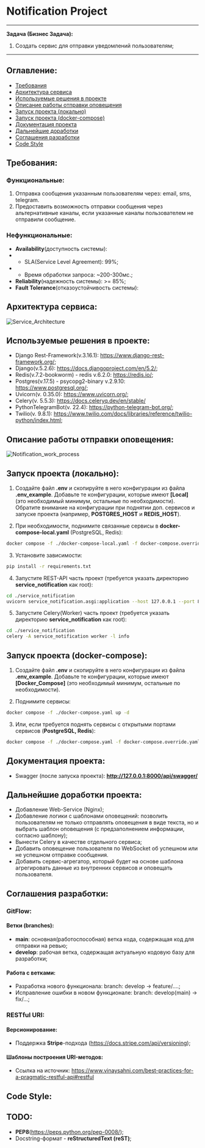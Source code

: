 # Notification Project

* * *

**Задача (Бизнес Задача):**
1. Создать сервис для отправки уведомлений пользователям;

* * *


## Оглавление:
- [Требования](#требования)
- [Архитектура сервиса](#архитектура-сервиса)
- [Используемые решения в проекте](#используемые-решения-в-проекте)
- [Описание работы отправки оповещения](#описание-работы-отправки-оповещения)
- [Запуск проекта (локально)](#запуск-проекта-локально)
- [Запуск проекта (docker-compose)](#запуск-проекта-docker-compose)
- [Документация проекта](#документация-проекта)
- [Дальнейшие доработки](#дальнейшие-доработки-проекта)
- [Соглашения разработки](#соглашения-разработки)
- [Code Style](#code-style)


## Требования:
### Функциональные:
1. Отправка сообщения указанным пользователям через: email, sms, telegram.
2. Предоставить возможность отправки сообщения через альтернативные каналы, если указанные каналы пользователем не 
отправили сообщение.

### Нефункциональные:
- **Availability**(доступность системы):
- - SLA(Service Level Agreement): 99%;
- - Время обработки запроса: ~200-300мс.;
- **Reliability**(надежность системы): >= 85%;
- **Fault Tolerance**(отказоустойчивость системы):


## Архитектура сервиса:
![Service_Architecture](./docs/service_arch.png)


## Используемые решения в проекте:
- Django Rest-Framework(v.3.16.1): https://www.django-rest-framework.org/;
- Django(v.5.2.6): https://docs.djangoproject.com/en/5.2/;
- Redis(v.7.2-bookworm) - redis v.6.2.0: https://redis.io/;
- Postgres(v.17.5) - psycopg2-binary v.2.9.10: https://www.postgresql.org/;
- Uvicorn(v. 0.35.0): https://www.uvicorn.org/;
- Celery(v. 5.5.3): https://docs.celeryq.dev/en/stable/
- PythonTelegramBot(v. 22.4): https://python-telegram-bot.org/;
- Twilio(v. 9.8.1): https://www.twilio.com/docs/libraries/reference/twilio-python/index.html;

## Описание работы отправки оповещения:
![Notification_work_process](./docs/notification_work_process.png)


## Запуск проекта (локально):
1. Создайте файл **.env** и скопируйте в него конфигурации из файла **.env_example**. Добавьте те конфигурации, 
которые имеют **[Local]** (это необходимый минимум, остальные по необходимости). Обратите внимание на конфигурации при 
поднятии доп. сервисов и запуске проекта (например, **POSTGRES_HOST** и **REDIS_HOST**). 

2. При необходимости, поднимите связанные сервисы в **docker-compose-local.yaml** (PostgreSQL, Redis):
```sh
docker compose -f ./docker-compose-local.yaml -f docker-compose.override.yaml up -d
```

3. Установите зависимости:
```sh
pip install -r requirements.txt
```

4. Запустите REST-API часть проект (требуется указать директорию **service_notification** как root):
```sh
cd ./service_notification
uvicorn service_notification.asgi:application --host 127.0.0.1 --port 8000 --reload
```

5. Запустите Celery(Worker) часть проект (требуется указать директорию **service_notification** как root):
```sh
cd ./service_notification
celery -A service_notification worker -l info
```


## Запуск проекта (docker-compose):
1. Создайте файл **.env** и скопируйте в него конфигурации из файла **.env_example**. Добавьте те конфигурации, 
которые имеют **[Docker_Compose]** (это необходимый минимум, остальные по необходимости).

2. Поднимите сервисы:
```sh
docker compose -f ./docker-compose.yaml up -d
```

3. Или, если требуется поднять сервисы с открытыми портами сервисов (**PostgreSQL, Redis**):
```sh
docker compose -f ./docker-compose.yaml -f docker-compose.override.yaml up -d
```


## Документация проекта:
- Swagger (после запуска проекта): **http://127.0.0.1:8000/api/swagger/**


## Дальнейшие доработки проекта:
- Добавление Web-Service (Nginx);
- Добавление логики с шаблонами оповещений: позволить пользователям не только отправлять оповещения в виде текста, но 
и выбрать шаблон оповещения (с предзаполнением информации, согласно шаблону);
- Вынести Celery в качестве отдельного сервиса;
- Добавить оповещение пользователя по WebSocket об успешном или не успешном отправке сообщения.
- Добавить сервис-агрегатор, который будет на основе шаблона агрегировать данные из внутренних сервисов и оповещать 
пользователя.


## Соглашения разработки:
### GitFlow:
#### Ветки (branches):
- **main**: основная(работоспособная) ветка кода, содержащая код для отправки на ревью;
- **develop**: рабочая ветка, содержащая актуальную кодовую базу для разработки;

#### Работа с ветками:
- Разработка нового функционала: branch: develop -> feature/....;
- Исправление ошибки в новом функционале: branch: develop(main) -> fix/...;

### RESTful URI:
#### Версионирование:
- Поддержка **Stripe**-подхода (https://docs.stripe.com/api/versioning);

#### Шаблоны построения URI-методов:
- Ссылка на источник: https://www.vinaysahni.com/best-practices-for-a-pragmatic-restful-api#restful


## Code Style:
## TODO:
- **PEP8**(https://peps.python.org/pep-0008/);
- Docstring-формат - **reStructuredText (reST)**;
